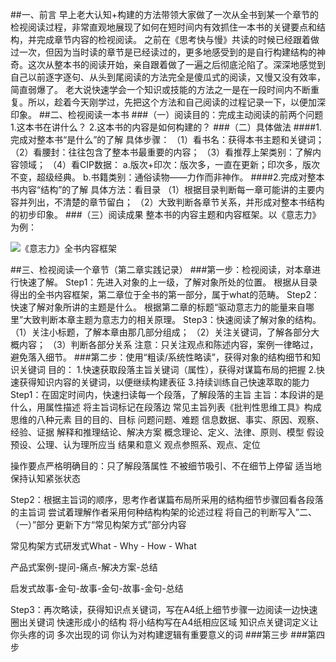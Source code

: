 ##一、前言
早上老大认知+构建的方法带领大家做了一次从全书到某一个章节的检视阅读过程，非常直观地展现了如何在短时间内有效抓住一本书的关键要点和结构，并完成章节内容的检视阅读。
之前在《思考快与慢》共读的时候已经跟着做过一次，但因为当时读的章节是已经读过的，更多地感受到的是自行构建结构的神奇。这次从整本书的阅读开始，亲自跟着做了一遍之后彻底沦陷了。深深地感觉到自己以前逐字逐句、从头到尾阅读的方法完全是傻瓜式的阅读，又慢又没有效率，简直弱爆了。
老大说快速学会一个知识或技能的方法之一是在一段时间内不断重复。所以，趁着今天刚学过，先把这个方法和自己阅读的过程记录一下，以便加深印象。
##二、检视阅读一本书
###（一）阅读目的：完成主动阅读的前两个问题
1.这本书在讲什么？
2.这本书的内容是如何构建的？
###（二）具体做法
####1.完成对整本书“是什么”的了解
具体步骤：
（1）看书名：获得本书主题和关键词；
（2）看腰封：往往包含了整本书最重要的内容；
（3）看推荐上架类别：了解内容领域；
（4）看CIP数据：
a.版次+印次：版次多，一直在更新；印次多，版次不变，超级经典。
b.书籍类别：通俗读物——力作而非神作。
####2.完成对整本书内容“结构”的了解
具体方法：看目录
（1）根据目录判断每一章可能讲的主要内容并列出，不清楚的章节留白；
（2）大致判断各章节关系，并形成对整本书结构的初步印象。
###（三）阅读成果
整本书的内容主题和内容框架。以《意志力》为例：

![《意志力》全书内容框架](http://upload-images.jianshu.io/upload_images/5888920-82a075415e678729.png?imageMogr2/auto-orient/strip%7CimageView2/2/w/1240)

##三、检视阅读一个章节（第二章实践记录）
###第一步：检视阅读，对本章进行快速了解。
Step1：先进入对象的上一级，了解对象所处的位置。
根据从目录得出的全书内容框架，第二章位于全书的第一部分，属于what的范畴。
Step2：快速了解对象所讲的主题是什么。
根据第二章的标题“驱动意志力的能量来自哪里”大致判断本章主题为意志力的相关原理。
Step3：快速阅读了解对象的结构。
（1）关注小标题，了解本章由那几部分组成；
（2）关注关键词，了解各部分大概内容；
（3）判断各部分关系
注意：只关注观点和陈述内容，案例一律略过，避免落入细节。
###第二步：使用“粗读/系统性略读”，获得对象的结构细节和知识关键词
目的：
1.快速获取段落主旨关键词（属性），获得对谋篇布局的把握
2.快速获得知识内容的关键词，以便继续构建表征
3.持续训练自己快速萃取的能力
Step1：在固定时间内，快速扫读每一个段落，了解段落的主旨
主旨：本段讲的是什么，用属性描述
将主旨词标记在段落边
常见主旨列表《批判性思维工具》构成思维的八种元素
目的目的、目标
问题问题、难题
信息数据、事实、原因、观察、经验、证据
解释和推理结论、解决方案
概念理论、定义、法律、原则、模型
假设预设、公理、认为理所应当
结果和意义
观点参照系、观点、定位

操作要点严格明确目的：只了解段落属性
不被细节吸引、不在细节上停留
适当地保持认知紧张状态

Step2：根据主旨词的顺序，思考作者谋篇布局所采用的结构细节步骤回看各段落的主旨词
尝试着理解作者采用何种结构构架的论述过程
将自己的判断写入”二、（一）”部分
更新下方“常见构架方式”部分内容

常见构架方式研发式What - Why - How - What

产品式案例-提问-痛点-解决方案-总结

启发式故事-金句-故事-金句-故事-金句-总结

Step3：再次略读，获得知识点关键词，写在A4纸上细节步骤一边阅读一边快速圈出关键词
快速形成小的结构
将小结构写在A4纸相应区域
知识点关键词定义让你头疼的词
多次出现的词
你认为对构建逻辑有重要意义的词
###第三步
###第四步
